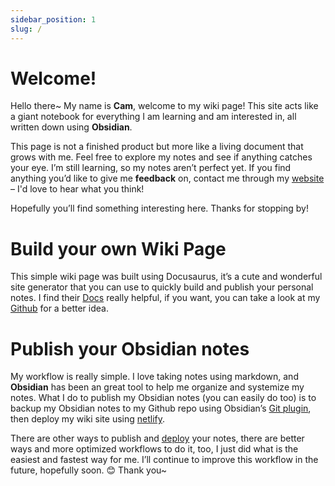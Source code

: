 ```yaml
---
sidebar_position: 1
slug: /
---
```


# Welcome! 
Hello there~ My name is **Cam**, welcome to my wiki page! This site acts like a giant notebook for everything I am learning and am interested in, all written down using **Obsidian**. 

This page is not a finished product but more like a living document that grows with me. Feel free to explore my notes and see if anything catches your eye. I’m still learning, so my notes aren’t perfect yet. If you find anything you’d like to give me **feedback** on, contact me through my [website](https://camchu.me/) – I'd love to hear what you think! 

Hopefully you’ll find something interesting here. Thanks for stopping by!
# Build your own Wiki Page
This simple wiki page was built using Docusaurus, it’s a cute and wonderful site generator that you can use to quickly build and publish your personal notes. I find their [Docs](https://docusaurus.io/docs) really helpful, if you want, you can take a look at my [Github](https://github.com/camchu2001/my-wiki) for a better idea.
# Publish your Obsidian notes
My workflow is really simple. I love taking notes using markdown, and **Obsidian** has been an great tool to help me organize and systemize my notes. What I do to publish my Obsidian notes (you can easily do too) is to backup my Obsidian notes to my Github repo using Obsidian’s [Git plugin](obsidian://show-plugin?id=obsidian-git), then deploy my wiki site using [netlify](https://www.netlify.com/).

There are other ways to publish and [deploy](https://docusaurus.io/docs/deployment) your notes, there are better ways and more optimized workflows to do it, too, I just did what is the easiest and fastest way for me. I’ll continue to improve this workflow in the future, hopefully soon. 😊 Thank you~